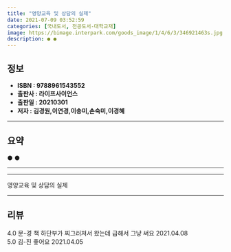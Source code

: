 ```yaml
---
title: "영양교육 및 상담의 실제"
date: 2021-07-09 03:52:59
categories: [국내도서, 전공도서-대학교재]
image: https://bimage.interpark.com/goods_image/1/4/6/3/346921463s.jpg
description: ● ●
---
```


## **정보**

- **ISBN : 9788961543552**
- **출판사 : 라이프사이언스**
- **출판일 : 20210301**
- **저자 : 김경원,이연경,이송미,손숙미,이경혜**

------



## **요약**

●  ●  

------



------


영양교육 및 상담의 실제 

------


## **리뷰** 

4.0 문-경 책 하단부가 찌그러져서 왔는데 급해서 그냥 써요 2021.04.08 <br/>5.0 김-진 좋어요 2021.04.05 <br/>